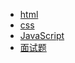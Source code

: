 
- [html](zh-cn/browser-side/html/)
- [css](zh-cn/browser-side/css/)
- [JavaScript](zh-cn/browser-side/javascript/)
- [面试题](zh-cn/browser-side/面试题)

